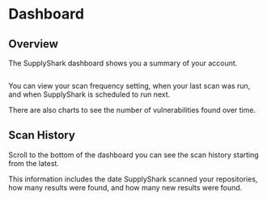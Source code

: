 # Dashboard

## Overview

The SupplyShark dashboard shows you a summary of your account.

<figure><picture><source srcset="https://www.supplyshark.io/_next/image?url=%2Fassets%2Fimages%2Fdocs%2Fdashboard-dark.png&#x26;w=3840&#x26;q=75" media="(prefers-color-scheme: dark)"><img src="https://www.supplyshark.io/_next/image?url=%2Fassets%2Fimages%2Fdocs%2Fdashboard-light.png&#x26;w=3840&#x26;q=75" alt=""></picture><figcaption></figcaption></figure>

You can view your scan frequency setting, when your last scan was run, and when SupplyShark is scheduled to run next.

There are also charts to see the number of vulnerabilities found over time.

## Scan History

Scroll to the bottom of the dashboard you can see the scan history starting from the latest.

This information includes the date SupplyShark scanned your repositories, how many results were found, and how many new results were found.
